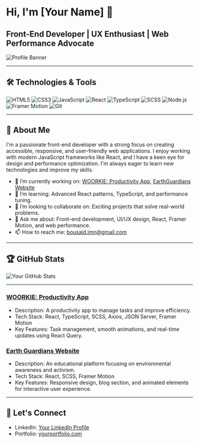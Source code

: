 # Hi, I'm [Your Name] 👋

## Front-End Developer | UX Enthusiast | Web Performance Advocate

![Profile Banner](https://github.com/bsdimen/bsdimen/banner-image.png)

---

## 🛠️ Technologies & Tools

![HTML5](https://img.shields.io/badge/-HTML5-E34F26?style=flat-square&logo=html5&logoColor=white)
![CSS3](https://img.shields.io/badge/-CSS3-1572B6?style=flat-square&logo=css3)
![JavaScript](https://img.shields.io/badge/-JavaScript-F7DF1E?style=flat-square&logo=javascript&logoColor=black)
![React](https://img.shields.io/badge/-React-61DAFB?style=flat-square&logo=react&logoColor=black)
![TypeScript](https://img.shields.io/badge/-TypeScript-007ACC?style=flat-square&logo=typescript)
![SCSS](https://img.shields.io/badge/-SCSS-CC6699?style=flat-square&logo=sass)
![Node.js](https://img.shields.io/badge/-Node.js-339933?style=flat-square&logo=node.js&logoColor=white)
![Framer Motion](https://img.shields.io/badge/-Framer--Motion-0055FF?style=flat-square&logo=framer&logoColor=white)
![Git](https://img.shields.io/badge/-Git-F05032?style=flat-square&logo=git&logoColor=white)

---

## 📝 About Me

I'm a passionate front-end developer with a strong focus on creating accessible, responsive, and user-friendly web applications. I enjoy working with modern JavaScript frameworks like React, and I have a keen eye for design and performance optimization. I'm always eager to learn new technologies and improve my skills.

- 🔭 I’m currently working on: [WOORKIE: Productivity App](https://github.com/bsdimen/Productivity-dashboard), [EarthGuardians Website](https://github.com/bsdimen/EarthGuardians)
- 🌱 I’m learning: Advanced React patterns, TypeScript, and performance tuning.
- 👯 I’m looking to collaborate on: Exciting projects that solve real-world problems.
- 💬 Ask me about: Front-end development, UI/UX design, React, Framer Motion, and web performance.
- 📫 How to reach me: [bousaid.imn@gmail.com](mailto:bousaid.imn@gmail.com])

---

## 🏆 GitHub Stats

![Your GitHub Stats](https://github-readme-stats.vercel.app/api?username=bsdimen&show_icons=true&hide=stars&count_private=true&theme=radical)

---

### [WOORKIE: Productivity App](https://github.com/yourusername/woorkie)
- Description: A productivity app to manage tasks and improve efficiency.
- Tech Stack: React, TypeScript, SCSS, Axios, JSON Server, Framer Motion
- Key Features: Task management, smooth animations, and real-time updates using React Query.

### [Earth Guardians Website](https://github.com/yourusername/earth-guardians)
- Description: An educational platform focusing on environmental awareness and activism.
- Tech Stack: React, SCSS, Framer Motion
- Key Features: Responsive design, blog section, and animated elements for interactive user experience.

---

## 🚀 Let's Connect

- LinkedIn: [Your LinkedIn Profile](https://www.linkedin.com/in/yourusername/)
- Portfolio: [yourportfolio.com](https://yourportfolio.com)
